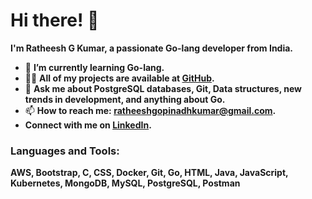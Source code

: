 # Hi there! 👋

**I'm Ratheesh G Kumar, a passionate Go-lang developer from India.**

- 🌱 **I’m currently learning Go-lang.**
- 👨‍💻 **All of my projects are available at [GitHub](https://github.com/ratheeshkumar25).**
- 💬 **Ask me about PostgreSQL databases, Git, Data structures, new trends in development, and anything about Go.**
- 📫 **How to reach me: ratheeshgopinadhkumar@gmail.com.**
- **Connect with me on [LinkedIn](www.linkedin.com/in/ratheesh-gopinadh-kumar-b5191166).**

### Languages and Tools:
**AWS, Bootstrap, C, CSS, Docker, Git, Go, HTML, Java, JavaScript, Kubernetes, MongoDB, MySQL, PostgreSQL, Postman**
